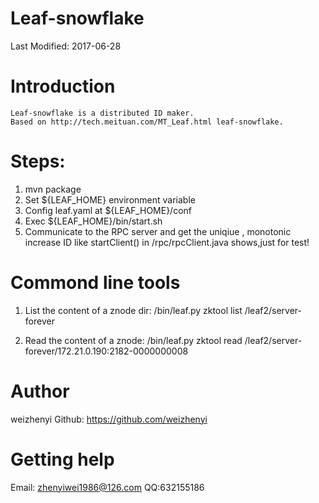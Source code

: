 Leaf-snowflake
=============

Last Modified: 2017-06-28


Introduction
============
    Leaf-snowflake is a distributed ID maker.
    Based on http://tech.meituan.com/MT_Leaf.html leaf-snowflake.

Steps:
============
1. mvn package
2. Set ${LEAF_HOME} environment variable
3. Config leaf.yaml at ${LEAF_HOME}/conf
4. Exec ${LEAF_HOME}/bin/start.sh
5. Communicate to the RPC server and get the uniqiue , monotonic increase ID like startClient() in /rpc/rpcClient.java shows,just for test!

Commond line tools
============
1. List the content of a znode dir:
   /bin/leaf.py zktool list /leaf2/server-forever

2. Read the content of a znode:
   /bin/leaf.py zktool read /leaf2/server-forever/172.21.0.190:2182-0000000008


# Author
weizhenyi
Github: https://github.com/weizhenyi



# Getting help
Email: zhenyiwei1986@126.com
QQ:632155186